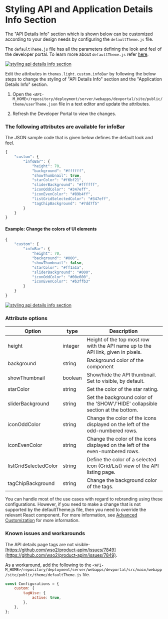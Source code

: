 # Styling API and Application Details Info Section

The "API Details Info" section which is shown below can be customized according to your design needs by configuring the `defaultTheme.js` file.

The `defaultTheme.js` file has all the parameters defining the look and feel of the developer portal. To learn more about `defaultTheme.js` refer [here]({{base_path}}/reference/customize-product/customizations/customizing-the-developer-portal/overriding-developer-portal-theme/#global-theming).

 [![styling api details info section]({{base_path}}/assets/img/learn/styling-api-details-info-section1.png)]({{base_path}}/assets/img/learn/styling-api-details-info-section1.png)

Edit the attributes in `themes.light.custom.infoBar` by following the below steps to change the styling of "API Details Info" section and the "Application Details Info" section.

1. Open the `<API-M_HOME>/repository/deployment/server/webapps/devportal/site/public/theme/userTheme.json` file in a text editor and update the attributes.

2. Refresh the Developer Portal to view the changes.

### The following attributes are available for infoBar

The JSON sample code that is given below defines the default look and feel.

```js
{
    "custom": {
        "infoBar": {
            "height": 70,
            "background": "#ffffff",
            "showThumbnail": true,
            "starColor": "#f6bf21",
            "sliderBackground": "#ffffff",
            "iconOddColor": "#347eff",
            "iconEvenColor": "#89b4ff",
            "listGridSelectedColor": "#347eff",
            "tagChipBackground": "#7dd7f5"
        }
    }
}
```

#### Example: Change the colors of UI elements

```js
{
    "custom": {
        "infoBar": {
            "height": 70,
            "background": "#000",
            "showThumbnail": false,
            "starColor": "#ff1a1a",
            "sliderBackground": "#000",
            "iconOddColor": "#00e600",
            "iconEvenColor": "#b3ffb3"
        }
    }
}

```

 [![styling api details info section]({{base_path}}/assets/img/learn/styling-api-details-info-section2.png)]({{base_path}}/assets/img/learn/styling-api-details-info-section2.png)
 
### Attribute options

| Option | type | Description |
| ------ | -- | ----------- |
| height | integer | Height of the top most row with the API name up to the API link, given in pixels. |
| background | string | Background color of the component |
| showThumbnail | boolean | Show/hide the API thumbnail. Set to visible, by default.|
| starColor | string | Set the color of the star rating. |
| sliderBackground | string | Set the background color of the 'SHOW'/'HIDE' collapsible section at the bottom. |
| iconOddColor | string | Change the color of the icons displayed on the left of the odd-numbered rows. |
| iconEvenColor | string | Change the color of the icons displayed on the left of the even-numbered rows. |
| listGridSelectedColor | string | Define the color of a selected icon (Grid/List) view of the API listing page. |
| tagChipBackground | string | Change the background color of the tags. |

You can handle most of the use cases with regard to rebranding using these configurations. However, if you need to make a change that is not supported by the defaultTheme.js file, then you need to override the relevant React component. For more information, see [Advanced Customization]({{base_path}}/reference/customize-product/customizations/advanced-ui-customization/) for more information.

### Known issues and workarounds

The API details page tags are not visible- [https://github.com/wso2/product-apim/issues/7849](https://github.com/wso2/product-apim/issues/7849).

As a workaround, add the following to the `<API-M_HOME>/repository/deployment/server/webapps/devportal/src/main/webapp/site/public/theme/defaultTheme.js` file.

```js
const Configurations = {
    custom: {
        tagWise: {
            active: true,
        },
    },
};
```
